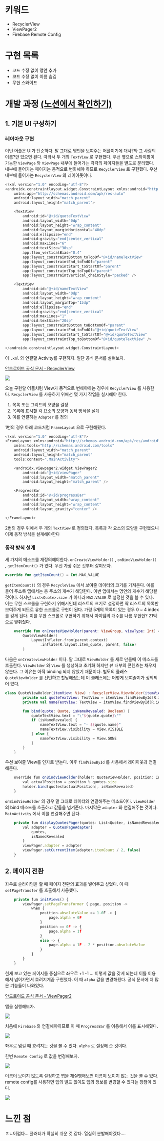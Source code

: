 

# 키워드

- RecyclerView
- ViewPager2
- Firebase Remote Config

# 구현 목록

- 코드 수정 없이 명언 추가
- 코드 수정 없이 이름 숨김
- 무한 스와이프

# 개발 과정 [(노션에서 확인하기)](https://codekodo.notion.site/Android-Today-s-Quote-34b39dd91b344f90a9ebcb2fa0dcc6b6)

## 1. 기본 UI 구성하기

### 레이아웃 구현

이번 어플은 UI가 단순하다. 말 그대로 명언을 보여주는 어플이기에 대사?와 그 사람의 이름?만 있으면 된다. 따라서 두 개의 `TextView` 로 구현했다. 우선 옆으로 스와이핑이 가능한 `ViewPage` 와 `ViewPage` 내부에 들어가는 각각의 페이지들을 별도로 분리했다. 내부에 들어가는 페이지는 동적으로 변화해야 하므로 `RecyclerView` 로 구현했다. 우선 내부에 들어가는 `RecyclerView` 의 레이아웃이다. 

```kotlin
<?xml version="1.0" encoding="utf-8"?>
<androidx.constraintlayout.widget.ConstraintLayout xmlns:android="http://schemas.android.com/apk/res/android"
    xmlns:app="http://schemas.android.com/apk/res-auto"
    android:layout_width="match_parent"
    android:layout_height="match_parent">

    <TextView
        android:id="@+id/quoteTextView"
        android:layout_width="0dp"
        android:layout_height="wrap_content"
        android:layout_marginHorizontal="40dp"
        android:ellipsize="end"
        android:gravity="end|center_vertical"
        android:maxLines="6"
        android:textSize="30sp"
        app:flow_verticalBias="0.4"
        app:layout_constraintBottom_toTopOf="@+id/nameTextView"
        app:layout_constraintEnd_toEndOf="parent"
        app:layout_constraintStart_toStartOf="parent"
        app:layout_constraintTop_toTopOf="parent"
        app:layout_constraintVertical_chainStyle="packed" />

    <TextView
        android:id="@+id/nameTextView"
        android:layout_width="0dp"
        android:layout_height="wrap_content"
        android:layout_marginTop="15dp"
        android:ellipsize="end"
        android:gravity="end|center_vertical"
        android:maxLines="1"
        android:textSize="20sp"
        app:layout_constraintBottom_toBottomOf="parent"
        app:layout_constraintEnd_toEndOf="@+id/quoteTextView"
        app:layout_constraintStart_toStartOf="@+id/quoteTextView"
        app:layout_constraintTop_toBottomOf="@+id/quoteTextView" />

</androidx.constraintlayout.widget.ConstraintLayout>
```

이 `.xml` 와 연결할 Activity를 구현하자. 일단 공식 문서를 살펴보자. 

[안드로이드 공식 문서 - RecyclerView](https://developer.android.com/guide/topics/ui/layout/recyclerview?hl=ko)

![](https://images.velog.io/images/k906506/post/3658c18d-0eaf-4cdc-9a8e-51a44ae3fbdc/image.png)

오늘 구현할 어플처럼 View가 동적으로 변해야하는 경우에 `RecyclerView` 를 사용한다. `RecyclerView` 를 사용하기 위해선 몇 가지 작업을 실시해야 한다.

1. 목록 또는 그리드의 모양을 결정
2. 목록에 표시할 각 요소의 모양과 동작 방식을 설계
3. 이를 연결하는 `Adapter` 를 정의

1번의 경우 아래 코드처럼 `FrameLayout` 으로 구현해줬다.

```kotlin
<?xml version="1.0" encoding="utf-8"?>
<FrameLayout xmlns:android="http://schemas.android.com/apk/res/android"
    xmlns:tools="http://schemas.android.com/tools"
    android:layout_width="match_parent"
    android:layout_height="match_parent"
    tools:context=".MainActivity">

    <androidx.viewpager2.widget.ViewPager2
        android:id="@+id/viewPager"
        android:layout_width="match_parent"
        android:layout_height="match_parent" />

    <ProgressBar
        android:id="@+id/progressBar"
        android:layout_width="wrap_content"
        android:layout_height="wrap_content"
        android:layout_gravity="center" />

</FrameLayout>
```

2번의 경우 위에서 두 개의 `TextView` 로 정의했다. 목록과 각 요소의 모양을 구현했으니 이제 동작 방식을 설계해야한다

### 동작 방식 설계

세 가지의 메소드를 재정의해야한다. `onCreateViewHolder()` , `onBindViewHolder()` , `getItemCount()` 가 있다. 우선 가장 쉬운 것부터 살펴보자. 

```kotlin
override fun getItemCount() = Int.MAX_VALUE
```

`getItemCount()` 의 경우 `RecycleView` 에서 보여줄 데이터의 크기를 가져온다. 예를 들어 주소록 앱에서는 총 주소의 개수가 해당한다. 이번 앱에서는 명언의 개수가 해당될 것이다. 하지만 `List<Quote>.size` 가 아니라 `MAX.VALUE` 로 설정한 것을 볼 수 있다. 이는 무한 스크롤을 구현하기 위해서인데 리스트의 크기로 설정하면 딱 리스트의 목록만 보여주게 되므로 유한 스크롤로 구현이 된다. 가령 5개의 목록이 있는 경우 0 ~ 4 index를 갖게 된다. 이를 무한 스크롤로 구현하기 위해서 아이템의 개수를 나름 무한한? 21억으로 맞춰줬다.  

```kotlin
	override fun onCreateViewHolder(parent: ViewGroup, viewType: Int) =
        QuoteViewHolder(
            LayoutInflater.from(parent.context)
                .inflate(R.layout.item_quote, parent, false)
        )
```

다음은 `onCreateviewHolder` 이다. 말 그대로 `ViewHolder` 를 새로 만들때 이 메소드를 호출한다. `ViewHolder` 와 `View` 를 생성하고 초기화 하지만 뷰 내부의 콘텐츠는 채우지 않는다. 그 이유는 아직 binding 되지 않았기 때문이다. 별도의 클래스 `QuoteViewHolder` 를 선언하고 할당해줬는데  이 클래스에는 어떻게 보여줄지가 정의되어 있다. 

```kotlin
class QuoteViewHolder(itemView: View) : RecyclerView.ViewHolder(itemView) {
        private val quoteTextView: TextView = itemView.findViewById(R.id.quoteTextView)
        private val nameTextView: TextView = itemView.findViewById(R.id.nameTextView)

        fun bind(quote: Quote, isNameRevealed: Boolean) {
            quoteTextView.text = "\"${quote.quote}\""
            if (isNameRevealed) {
                nameTextView.text = "- ${quote.name}"
                nameTextView.visibility = View.VISIBLE
            } else {
                nameTextView.visibility = View.GONE
            }
        }
    }
```

우선 보여줄 View를 인자로 받는다. 이후 `findViewById` 를 사용해서 레이아웃과 연결해준다. 

```jsx
	override fun onBindViewHolder(holder: QuoteViewHolder, position: Int) {
        val actualPosition = position % quotes.size
        holder.bind(quotes[actualPosition], isNameRevealed)
    }
```

`onBindViewHolder` 의 경우 말 그대로 데이터와 연결해주는 메소드이다. `viewHolder` 의 bind 메소드를 호출하고 값들을 넘겨준다.  마지막은 `adapter` 와 연결해주는 것이다. `MainActivity` 에서 이를 연결해주면 된다.

```jsx
	private fun displayQuotesPager(quotes: List<Quote>, isNamedRevealed: Boolean) {
        val adapter = QuotesPageAdapter(
            quotes,
            isNamedRevealed
        )
        viewPager.adapter = adapter
        viewPager.setCurrentItem(adapter.itemCount / 2, false)
    }
```

## 2. 페이지 전환

좌우로 슬라이딩을 할 때 페이지 전환의 효과를 넣어주고 싶었다. 이 때 `setPageTransfer` 를 호출해서 사용했다. 

```jsx
	private fun initViews() {
        viewPager.setPageTransformer { page, position ->
            when {
                position.absoluteValue >= 1.0F -> {
                    page.alpha = 0F
                }
                position == 0F -> {
                    page.alpha = 1f
                }
                else -> {
                    page.alpha = 1F - 2 * position.absoluteValue
                }
            }
        }
    }
```

현재 보고 있는 페이지를 중심으로 좌우로 +1 -1 ... 이렇게 값을 갖게 되는데 이를 이용해서 넘어가면서 흐려지게끔 구현했다. 이 때 `alpha` 값을 변경해줬다. 공식 문서에 더 많은 기능들이 나와있다.

[안드로이드 공식 문서 - ViewPager2](https://developer.android.com/training/animation/screen-slide?hl=ko)

앱을 실행해보자. 

![](https://images.velog.io/images/k906506/post/2f27fe82-f577-4432-9175-212647434da5/bandicam%202021-09-26%2021-38-20-009.jpg)

처음에 `Firebase` 와 연결해야하므로 이 때 `ProgressBar` 를 이용해서 이를 표시해줬다. 

![](https://images.velog.io/images/k906506/post/91773224-e14c-4160-9999-0936a02dd24f/image.png)

좌우로 넘길 때 흐려지는 것을 볼 수 있다. `alpha` 로 설정해 준 것이다. 

한번 `Remote Config` 로 값을 변경해보자.

![](https://images.velog.io/images/k906506/post/8eb4de9f-5d88-4f07-83bf-950da7b48ec1/image.png)

이름이 보이지 않도록 설정하고 앱을 재실행해보면 이름이 보이지 않는 것을 볼 수 있다. remote config를 사용하면 앱의 빌드 없이도 앱의 정보를 변경할 수 있다는 장점이 있다.

![](https://images.velog.io/images/k906506/post/e4f28a1c-1114-49ef-ae43-60a98df97e77/bandicam%202021-09-26%2021-41-19-572.jpg)

# 느낀 점

ㅈㄴ어렵다... 플러터가 확실히 쉬운 것 같다. 열심히 분발해야겠다....
